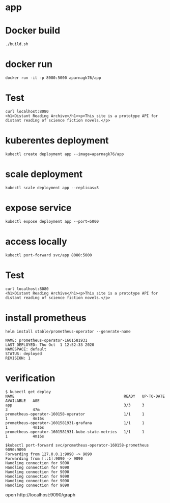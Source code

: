 # app

# Docker build
```
./build.sh
```

# docker run
```
docker run -it -p 8080:5000 aparnagk76/app
```

# Test
```
curl localhost:8080
<h1>Distant Reading Archive</h1><p>This site is a prototype API for distant reading of science fiction novels.</p>
```

# kuberentes deployment
```
kubectl create deployment app --image=aparnagk76/app
```

# scale deployment
```
kubectl scale deployment app --replicas=3
```

# expose service
```
kubectl expose deployment app --port=5000
```

# access locally
```
kubectl port-forward svc/app 8080:5000
```

# Test
```
curl localhost:8080
<h1>Distant Reading Archive</h1><p>This site is a prototype API for distant reading of science fiction novels.</p>
```

# install prometheus
```
helm install stable/prometheus-operator --generate-name

NAME: prometheus-operator-1601581931
LAST DEPLOYED: Thu Oct  1 12:52:33 2020
NAMESPACE: default
STATUS: deployed
REVISION: 1
```

# verification
```
$ kubectl get deploy
NAME                                                READY   UP-TO-DATE   AVAILABLE   AGE
app                                                 3/3     3            3           47m
prometheus-operator-160158-operator                 1/1     1            1           4m16s
prometheus-operator-1601581931-grafana              1/1     1            1           4m16s
prometheus-operator-1601581931-kube-state-metrics   1/1     1            1           4m16s
```

```
$kubectl port-forward svc/prometheus-operator-160158-prometheus 9090:9090
Forwarding from 127.0.0.1:9090 -> 9090
Forwarding from [::1]:9090 -> 9090
Handling connection for 9090
Handling connection for 9090
Handling connection for 9090
Handling connection for 9090
Handling connection for 9090
Handling connection for 9090
```
open http://localhost:9090/graph

